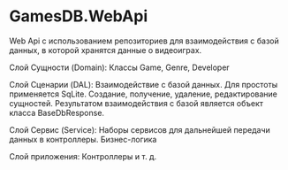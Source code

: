 # GamesDB.WebApi

Web Api с использованием репозиториев для взаимодействия с базой данных, в которой хранятся данные о видеоиграх.

Слой Сущности (Domain):
Классы Game, Genre, Developer

Слой Сценарии (DAL):
Взаимодействие с базой данных. Для простоты применяется SqLite.
Создание, получение, удаление, редактирование сущностей.
Результатом взаимодействия с базой является объект класса BaseDbResponse.

Слой Сервис (Service):
Наборы сервисов для дальнейшей передачи данных в контроллеры.
Бизнес-логика

Слой приложения:
Контроллеры и т. д.
